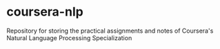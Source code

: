 # coursera-nlp
Repository for storing the practical assignments and notes of Coursera's Natural Language Processing Specialization
